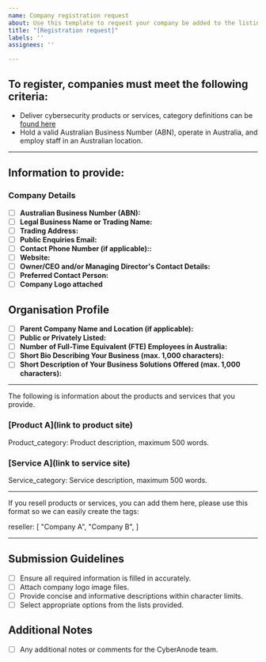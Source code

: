 ```yaml
---
name: Company registration request
about: Use this template to request your company be added to the listing directory
title: "[Registration request]"
labels: ''
assignees: ''

---
```


## To register, companies must meet the following criteria:

* Deliver cybersecurity products or services, category definitions can be [found here](categories.md)
* Hold a valid Australian Business Number (ABN), operate in Australia, and employ staff in an Australian location.

***

## Information to provide:

### Company Details

- [ ] **Australian Business Number (ABN):**
- [ ] **Legal Business Name or Trading Name:**
- [ ] **Trading Address:**
- [ ] **Public Enquiries Email:**
- [ ] **Contact Phone Number (if applicable)::**
- [ ] **Website:**
- [ ] **Owner/CEO and/or Managing Director's Contact Details:**
- [ ] **Preferred Contact Person:**
- [ ] **Company Logo attached**

## Organisation Profile

- [ ] **Parent Company Name and Location (if applicable):**
- [ ] **Public or Privately Listed:**
- [ ] **Number of Full-Time Equivalent (FTE) Employees in Australia:**
- [ ] **Short Bio Describing Your Business (max. 1,000 characters):**
- [ ] **Short Description of Your Business Solutions Offered (max. 1,000 characters):**

***

The following is information about the products and services that you provide.

### [Product A](link to product site)
Product_category: 
Product description, maximum 500 words.

### [Service A](link to service site)
Service_category: 
Service description, maximum 500 words.

***
If you resell products or services, you can add them here, please use this format so we can easily create the tags:

reseller: [
    "Company A",
    "Company B",
]

***

## Submission Guidelines

- [ ] Ensure all required information is filled in accurately.
- [ ] Attach company logo image files.
- [ ] Provide concise and informative descriptions within character limits.
- [ ] Select appropriate options from the lists provided.

## Additional Notes

- [ ] Any additional notes or comments for the CyberAnode team.

